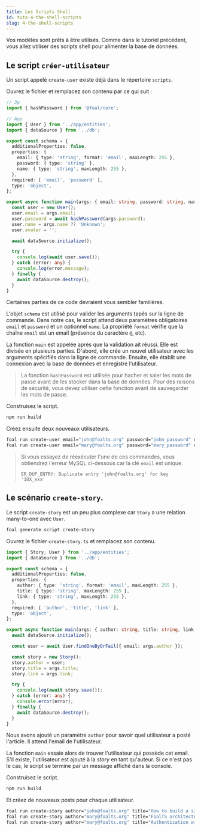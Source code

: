 ```yaml
---
title: Les Scripts Shell
id: tuto-4-the-shell-scripts
slug: 4-the-shell-scripts
---
```


Vos modèles sont prêts à être utilisés. Comme dans le tutoriel précédent, vous allez utiliser des scripts shell pour alimenter la base de données.

## Le script `créer-utilisateur`

Un script appelé `create-user` existe déjà dans le répertoire `scripts`.

Ouvrez le fichier et remplacez son contenu par ce qui suit :

```typescript
// 3p
import { hashPassword } from '@foal/core';

// App
import { User } from '../app/entities';
import { dataSource } from '../db';

export const schema = {
  additionalProperties: false,
  properties: {
    email: { type: 'string', format: 'email', maxLength: 255 },
    password: { type: 'string' },
    name: { type: 'string', maxLength: 255 },
  },
  required: [ 'email', 'password' ],
  type: 'object',
};

export async function main(args: { email: string, password: string, name?: string }) {
  const user = new User();
  user.email = args.email;
  user.password = await hashPassword(args.password);
  user.name = args.name ?? 'Unknown';
  user.avatar = '';

  await dataSource.initialize();

  try {
    console.log(await user.save());
  } catch (error: any) {
    console.log(error.message);
  } finally {
    await dataSource.destroy();
  }
}

```

Certaines parties de ce code devraient vous sembler familières.

L'objet `schema` est utilisé pour valider les arguments tapés sur la ligne de commande. Dans notre cas, le script attend deux paramètres obligatoires `email` et `password` et un optionnel `name`. La propriété `format` vérifie que la chaîne `email` est un email (présence du caractère `@`, etc). 

La fonction `main` est appelée après que la validation ait réussi. Elle est divisée en plusieurs parties. D'abord, elle crée un nouvel utilisateur avec les arguments spécifiés dans la ligne de commande. Ensuite, elle établit une connexion avec la base de données et enregistre l'utilisateur.

> La fonction `hashPassword` est utilisée pour hacher et saler les mots de passe avant de les stocker dans la base de données. Pour des raisons de sécurité, vous devez utiliser cette fonction avant de sauvegarder les mots de passe.

Construisez le script.

```bash
npm run build
```

Créez ensuite deux nouveaux utilisateurs.

```bash
foal run create-user email="john@foalts.org" password="john_password" name="John"
foal run create-user email="mary@foalts.org" password="mary_password" name="Mary"
```

> Si vous essayez de réexécuter l'une de ces commandes, vous obtiendrez l'erreur MySQL ci-dessous car la clé `email` est unique.
>
> `ER_DUP_ENTRY: Duplicate entry 'john@foalts.org' for key 'IDX_xxx'`

## Le scénario `create-story`.

Le script `create-story` est un peu plus complexe car `Story` a une relation many-to-one avec `User`.

```bash
foal generate script create-story
```

Ouvrez le fichier `create-story.ts` et remplacez son contenu.

```typescript
import { Story, User } from '../app/entities';
import { dataSource } from '../db';

export const schema = {
  additionalProperties: false,
  properties: {
    author: { type: 'string', format: 'email', maxLength: 255 },
    title: { type: 'string', maxLength: 255 },
    link: { type: 'string', maxLength: 255 },
  },
  required: [ 'author', 'title', 'link' ],
  type: 'object',
};

export async function main(args: { author: string, title: string, link: string }) {
  await dataSource.initialize();

  const user = await User.findOneByOrFail({ email: args.author });

  const story = new Story();
  story.author = user;
  story.title = args.title;
  story.link = args.link;

  try {
    console.log(await story.save());
  } catch (error: any) {
    console.error(error);
  } finally {
    await dataSource.destroy();
  }
}

```

Nous avons ajouté un paramètre `author` pour savoir quel utilisateur a posté l'article. Il attend l'email de l'utilisateur.

La fonction `main` essaie alors de trouver l'utilisateur qui possède cet email. S'il existe, l'utilisateur est ajouté à la *story* en tant qu'auteur. Si ce n'est pas le cas, le script se termine par un message affiché dans la console.

Construisez le script.

```bash
npm run build
```

Et créez de nouveaux posts pour chaque utilisateur.

```bash
foal run create-story author="john@foalts.org" title="How to build a simple to-do list" link="https://foalts.org/docs/tutorials/simple-todo-list/1-installation"
foal run create-story author="mary@foalts.org" title="FoalTS architecture overview" link="https://foalts.org/docs/architecture/architecture-overview"
foal run create-story author="mary@foalts.org" title="Authentication with Foal" link="https://foalts.org/docs/authentication/quick-start"
```
